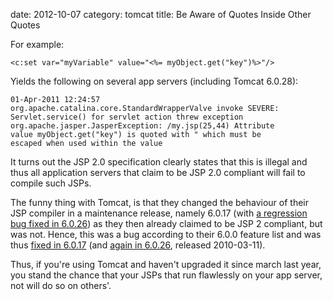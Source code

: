 date:    2012-10-07
category: tomcat
title: Be Aware of Quotes Inside Other Quotes

For example:

    <c:set var="myVariable" value="<%= myObject.get("key")%>"/>

Yields the following on several app servers (including Tomcat
6.0.28):

```
01-Apr-2011 12:24:57
org.apache.catalina.core.StandardWrapperValve invoke SEVERE:
Servlet.service() for servlet action threw exception
org.apache.jasper.JasperException: /my.jsp(25,44) Attribute
value myObject.get("key") is quoted with " which must be
escaped when used within the value
```

It turns out the JSP 2.0 specification clearly states that this is
illegal and thus all application servers that claim to be JSP 2.0
compliant will fail to compile such JSPs.


The funny thing with Tomcat, is that they changed the behaviour of
their JSP compiler in a maintenance release, namely 6.0.17 (with <a
href="https://issues.apache.org/bugzilla/show_bug.cgi?id=45015">a
regression bug fixed in 6.0.26</a>) as they then already claimed to be
JSP 2 compliant, but was not. Hence, this was a bug according to their
6.0.0 feature list and was thus <a
href="https://issues.apache.org/bugzilla/show_bug.cgi?id=45015">fixed
in 6.0.17</a> (and <a
href="https://issues.apache.org/bugzilla/show_bug.cgi?id=45015">again
in 6.0.26</a>, released 2010-03-11).


Thus, if you're using Tomcat and haven't upgraded it since
march last year, you stand the chance that your JSPs that run
flawlessly on your app server, not will do so on others'.


